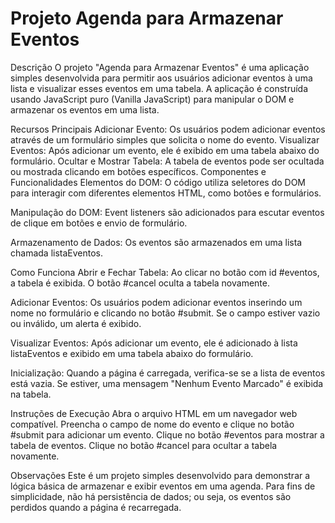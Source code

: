 # Projeto Agenda para Armazenar Eventos

Descrição
O projeto "Agenda para Armazenar Eventos" é uma aplicação simples desenvolvida para permitir aos usuários adicionar eventos à uma lista e visualizar esses eventos em uma tabela. A aplicação é construída usando JavaScript puro (Vanilla JavaScript) para manipular o DOM e armazenar os eventos em uma lista.

Recursos Principais
Adicionar Evento: Os usuários podem adicionar eventos através de um formulário simples que solicita o nome do evento.
Visualizar Eventos: Após adicionar um evento, ele é exibido em uma tabela abaixo do formulário.
Ocultar e Mostrar Tabela: A tabela de eventos pode ser ocultada ou mostrada clicando em botões específicos.
Componentes e Funcionalidades
Elementos do DOM: O código utiliza seletores do DOM para interagir com diferentes elementos HTML, como botões e formulários.

Manipulação do DOM: Event listeners são adicionados para escutar eventos de clique em botões e envio de formulário.

Armazenamento de Dados: Os eventos são armazenados em uma lista chamada listaEventos.

Como Funciona
Abrir e Fechar Tabela: Ao clicar no botão com id #eventos, a tabela é exibida. O botão #cancel oculta a tabela novamente.

Adicionar Eventos: Os usuários podem adicionar eventos inserindo um nome no formulário e clicando no botão #submit. Se o campo estiver vazio ou inválido, um alerta é exibido.

Visualizar Eventos: Após adicionar um evento, ele é adicionado à lista listaEventos e exibido em uma tabela abaixo do formulário.

Inicialização: Quando a página é carregada, verifica-se se a lista de eventos está vazia. Se estiver, uma mensagem "Nenhum Evento Marcado" é exibida na tabela.

Instruções de Execução
Abra o arquivo HTML em um navegador web compatível.
Preencha o campo de nome do evento e clique no botão #submit para adicionar um evento.
Clique no botão #eventos para mostrar a tabela de eventos.
Clique no botão #cancel para ocultar a tabela novamente.

Observações
Este é um projeto simples desenvolvido para demonstrar a lógica básica de armazenar e exibir eventos em uma agenda.
Para fins de simplicidade, não há persistência de dados; ou seja, os eventos são perdidos quando a página é recarregada.
